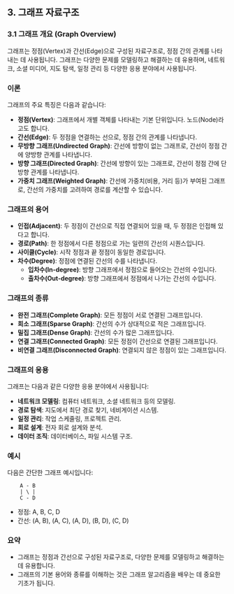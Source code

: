 ## 3. 그래프 자료구조

### 3.1 그래프 개요 (Graph Overview)

그래프는 정점(Vertex)과 간선(Edge)으로 구성된 자료구조로, 정점 간의 관계를 나타내는 데 사용됩니다. 그래프는 다양한 문제를 모델링하고 해결하는 데 유용하며, 네트워크, 소셜 미디어, 지도 탐색, 일정 관리 등 다양한 응용 분야에서 사용됩니다.

### 이론

그래프의 주요 특징은 다음과 같습니다:

- **정점(Vertex)**: 그래프에서 개별 객체를 나타내는 기본 단위입니다. 노드(Node)라고도 합니다.
- **간선(Edge)**: 두 정점을 연결하는 선으로, 정점 간의 관계를 나타냅니다.
- **무방향 그래프(Undirected Graph)**: 간선에 방향이 없는 그래프로, 간선이 정점 간에 양방향 관계를 나타냅니다.
- **방향 그래프(Directed Graph)**: 간선에 방향이 있는 그래프로, 간선이 정점 간에 단방향 관계를 나타냅니다.
- **가중치 그래프(Weighted Graph)**: 간선에 가중치(비용, 거리 등)가 부여된 그래프로, 간선의 가중치를 고려하여 경로를 계산할 수 있습니다.

### 그래프의 용어

- **인접(Adjacent)**: 두 정점이 간선으로 직접 연결되어 있을 때, 두 정점은 인접해 있다고 합니다.
- **경로(Path)**: 한 정점에서 다른 정점으로 가는 일련의 간선의 시퀀스입니다.
- **사이클(Cycle)**: 시작 정점과 끝 정점이 동일한 경로입니다.
- **차수(Degree)**: 정점에 연결된 간선의 수를 나타냅니다.
  - **입차수(In-degree)**: 방향 그래프에서 정점으로 들어오는 간선의 수입니다.
  - **출차수(Out-degree)**: 방향 그래프에서 정점에서 나가는 간선의 수입니다.

### 그래프의 종류

- **완전 그래프(Complete Graph)**: 모든 정점이 서로 연결된 그래프입니다.
- **희소 그래프(Sparse Graph)**: 간선의 수가 상대적으로 적은 그래프입니다.
- **밀집 그래프(Dense Graph)**: 간선의 수가 많은 그래프입니다.
- **연결 그래프(Connected Graph)**: 모든 정점이 간선으로 연결된 그래프입니다.
- **비연결 그래프(Disconnected Graph)**: 연결되지 않은 정점이 있는 그래프입니다.

### 그래프의 응용

그래프는 다음과 같은 다양한 응용 분야에서 사용됩니다:

- **네트워크 모델링**: 컴퓨터 네트워크, 소셜 네트워크 등의 모델링.
- **경로 탐색**: 지도에서 최단 경로 찾기, 네비게이션 시스템.
- **일정 관리**: 작업 스케줄링, 프로젝트 관리.
- **회로 설계**: 전자 회로 설계와 분석.
- **데이터 조직**: 데이터베이스, 파일 시스템 구조.

### 예시

다음은 간단한 그래프 예시입니다:

```
    A - B
    | \ |
    C - D
```

- 정점: A, B, C, D
- 간선: (A, B), (A, C), (A, D), (B, D), (C, D)

### 요약

- 그래프는 정점과 간선으로 구성된 자료구조로, 다양한 문제를 모델링하고 해결하는 데 유용합니다.
- 그래프의 기본 용어와 종류를 이해하는 것은 그래프 알고리즘을 배우는 데 중요한 기초가 됩니다.
